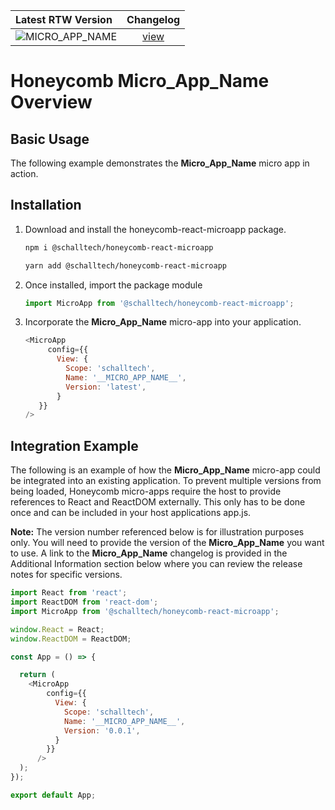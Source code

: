 Latest RTW Version | Changelog 
:---- | :-----: 
![__MICRO_APP_NAME__](https://img.shields.io/badge/dynamic/json?color=green&logo=react&style=flat-square&label=__MICRO_APP_NAME__&prefix=Version%20&query=%24.version&url=https://raw.githubusercontent.com/Schalltech/honeycomb-marketplace/master/micro-apps/shared/__MICRO_APP_NAME__/package.json) | [view](https://github.com/Schalltech/honeycomb-marketplace/blob/master/micro-apps/shared/__MICRO_APP_NAME__/CHANGELOG.md) 

# Honeycomb __Micro_App_Name__ Overview

## Basic Usage
The following example demonstrates the __Micro_App_Name__ micro app in action.

<!-- STORY -->

## Installation

1. Download and install the honeycomb-react-microapp package.

   ```bash
   npm i @schalltech/honeycomb-react-microapp
   ```
   ```bash
   yarn add @schalltech/honeycomb-react-microapp
   ```

2. Once installed, import the package module
   ```jsx
   import MicroApp from '@schalltech/honeycomb-react-microapp';
   ```
3. Incorporate the __Micro_App_Name__ micro-app into your application.

   ```js
   <MicroApp
        config={{
          View: {
            Scope: 'schalltech',
            Name: '__MICRO_APP_NAME__',
            Version: 'latest',
          }
      }}
   />
   ```

## Integration Example
The following is an example of how the __Micro_App_Name__ micro-app could be integrated into an existing application. To prevent multiple versions from being loaded, Honeycomb micro-apps require the host to provide references to React and ReactDOM externally. This only has to be done once and can be included in your host applications app.js.

**Note:** The version number referenced below is for illustration purposes only. You will need to provide the version of the __Micro_App_Name__ you want to use. A link to the __Micro_App_Name__ changelog is provided in the Additional Information section below where you can review the release notes for specific versions.

```js
import React from 'react';
import ReactDOM from 'react-dom';
import MicroApp from '@schalltech/honeycomb-react-microapp';

window.React = React;
window.ReactDOM = ReactDOM;

const App = () => {

  return (
    <MicroApp
        config={{
          View: {
            Scope: 'schalltech',
            Name: '__MICRO_APP_NAME__',
            Version: '0.0.1',
          }
        }}
      />
  );
});

export default App;
```
